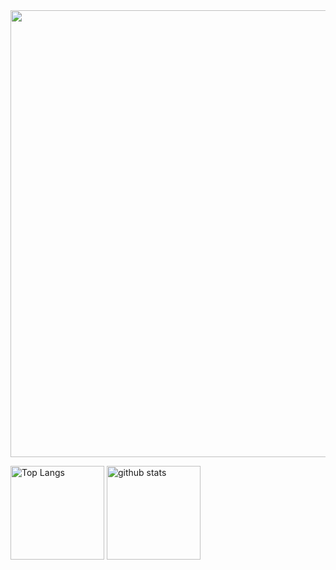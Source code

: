 <img alt="" width="715px" src="https://github-profile-summary-cards.vercel.app/api/cards/profile-details?username=Negima1072&theme=dracula" />
<p align="left"> 
  <img alt="Top Langs" height="150px" src="https://github-readme-stats.vercel.app/api/top-langs/?username=Negima1072&layout=compact&show_icons=true&theme=dracula" />
  <img alt="github stats" height="150px" src="https://github-readme-stats.vercel.app/api?username=Negima1072&show_icons=ture&theme=dracula&count_private=true" />
</p>
